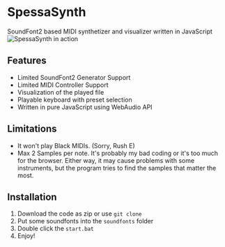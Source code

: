 # SpessaSynth
SoundFont2 based MIDI synthetizer and visualizer written in JavaScript
![SpessaSynth in action](https://github.com/spessasus/SpessaSynth/assets/95608008/5f6c4fd4-d7b3-45ab-b041-1f1ad9cd2094)



## Features
- Limited SoundFont2 Generator Support
- Limited MIDI Controller Support
- Visualization of the played file
- Playable keyboard with preset selection
- Written in pure JavaScript using WebAudio API

## Limitations
- It won't play Black MIDIs. (Sorry, Rush E)
- Max 2 Samples per note. It's probably my bad coding or it's too much for the browser. Either way, it may cause problems with some instruments, but the program tries to find the samples that matter the most.

## Installation
1. Download the code as zip or use `git clone`
2. Put some soundfonts into the `soundfonts` folder
3. Double click the `start.bat`
4. Enjoy!
